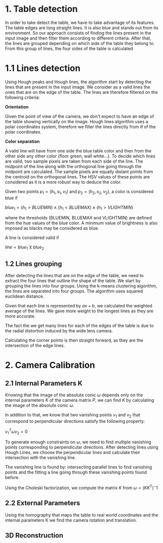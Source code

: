 


# 1. Table detection

In order to take detect the table, we have to take advantage of its features. The table edges are long straight lines. It is also blue and stands out from its environment. So our approach consists of finding the lines present in the input image and then filter them according to different criteria. After that, the lines are grouped depending on which side of the table they belong to. From this group of lines, the four sides of the table is calculated

# 1.1 Lines detection

Using Hough peaks and Hough lines, the algorithm start by detecting the lines that are present in the input image. We consider as a valid lines the ones that are on the edge of the table. The lines are therefore filtered on the following criteria:

**Orientation**

Given the point of view of the camera, we don't expect to have an edge of the table showing vertically on the image. Hough lines algorithm uses a polar coordinates system, therefore we filter the lines directly from $\theta$ of the polar coordinates.

**Color separation**

A valid line will have from one side the blue table color and then from the other side any other color (floor green, wall white...). To decide which lines are valid, two sample pixels are taken from each side of the line. The midpoint of the line along with the orthogonal line going through the midpoint are calculated. The sample pixels are equally distant points from the centroid on the orthogonal lines. The HSV values of these points are considered as it is a more robust way to deduce the color.

Given two points $p_{1} = (h_{1}, s_{1}, v_{1})$ and $p_{2} = (h_{2}, s_{2}, v_{2})$, a color is considered blue if

$blue_{1} = (h_{1} > BLUEMIN) \wedge (h_{1} < BLUEMAX) \wedge (h_{1} > VLIGHTMIN)$

where the thresholds (BLUEMIN, BLUEMAX and VLIGHTMIN) are defined from the hue values of the blue color. A minimum value of brightness is also imposed as blacks may be considered as blue.

A line is considered valid if

$line = blue_{1} \veebar blue_{2}$  

## 1.2 Lines grouping

After detecting the lines that are on the edge of the table, we need to extract the four lines that outline the shape of the table. We start by grouping the lines into four groups. Using the k-means clustering algorithm, the lines are separated into four groups. The algorithm uses squared euclidean distance.

Given that each line is represented by $ax + b$, we calculated the weighted average of the lines. We gave more weight to the longest lines as they are more accurate.

The fact the we get many lines for each of the edges of the table is due to the radial distortion induced by the wide lens camera.

Calculating the corner points is then straight forward, as they are the intersection of the edge lines.

# 2. Camera Calibration

## 2.1 Internal Parameters K

Knowing that the image of the absolute conic $\omega$ depends only on the internal parameters $K$ of the camera matrix $P$, we can find $K$ by calculating the image of the absolute conic $\omega$.

In addition to that, we know that two vanishing points $v_{1}$ and $v_{2}$ that correspond to perpendicular directions satisfy the following property:

$v_{1}^T\omega v_{2} = 0$

To generate enough constraints on $\omega$, we need to find multiple vanishing points corresponding to perpendicular directions. After detecting lines using Hough Lines, we choose the perpendicular lines and calculate their intersection with the vanishing line.

The vanishing line is found by: intersecting parallel lines to find vanishing points and the fitting a line going through these vanishing points found before.

Using the Choleski factorization, we compute the matrix $K$ from $\omega = (KK^T)^-1$

## 2.2 External Parameters

Using the homography that maps the table to real world coordinates and the internal parameters K we find the camera rotation and translation.


## 3D Reconstruction
